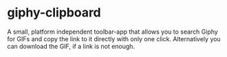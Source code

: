 # giphy-clipboard
A small, platform independent toolbar-app that allows you to search Giphy for GIFs and copy the link to it directly with only one click. Alternatively you can download the GIF, if a link is not enough.
